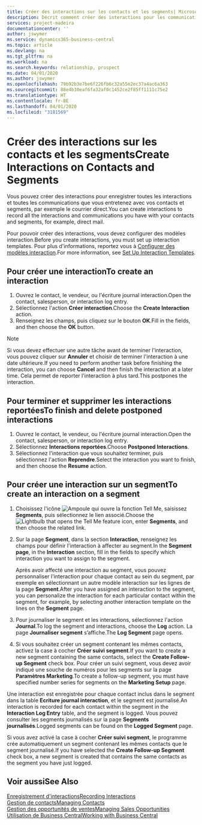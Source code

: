 ```yaml
---
title: Créer des interactions sur les contacts et les segments| Microsoft Docs
description: Décrit comment créer des interactions pour les communications que vous avez avec vos contacts et segments dans Business Central, par exemple le courrier direct.
services: project-madeira
documentationcenter: ''
author: jswymer
ms.service: dynamics365-business-central
ms.topic: article
ms.devlang: na
ms.tgt_pltfrm: na
ms.workload: na
ms.search.keywords: relationship, prospect
ms.date: 04/01/2020
ms.author: jswymer
ms.openlocfilehash: 79b92b3e7be6f226fb6c32a55e2ec37a4ac6a363
ms.sourcegitcommit: 88e4b30eaf6fa32af0c1452ce2f85ff1111c75e2
ms.translationtype: HT
ms.contentlocale: fr-BE
ms.lasthandoff: 04/01/2020
ms.locfileid: "3181569"
---
```

# <a name="create-interactions-on-contacts-and-segments"></a><span data-ttu-id="9050f-103">Créer des interactions sur les contacts et les segments</span><span class="sxs-lookup"><span data-stu-id="9050f-103">Create Interactions on Contacts and Segments</span></span>
<span data-ttu-id="9050f-104">Vous pouvez créer des interactions pour enregistrer toutes les interactions et toutes les communications que vous entretenez avec vos contacts et segments, par exemple le courrier direct.</span><span class="sxs-lookup"><span data-stu-id="9050f-104">You can create interactions to record all the interactions and communications you have with your contacts and segments, for example, direct mail.</span></span>

<span data-ttu-id="9050f-105">Pour pouvoir créer des interactions, vous devez configurer des modèles interaction.</span><span class="sxs-lookup"><span data-stu-id="9050f-105">Before you create interactions, you must set up interaction templates.</span></span> <span data-ttu-id="9050f-106">Pour plus d'informations, reportez vous à [Configurer des modèles interaction](marketing-interactions.md).</span><span class="sxs-lookup"><span data-stu-id="9050f-106">For more information, see  [Set Up Interaction Templates](marketing-interactions.md).</span></span>

## <a name="to-create-an-interaction"></a><span data-ttu-id="9050f-107">Pour créer une interaction</span><span class="sxs-lookup"><span data-stu-id="9050f-107">To create an interaction</span></span>
1. <span data-ttu-id="9050f-108">Ouvrez le contact, le vendeur, ou l'écriture journal interaction.</span><span class="sxs-lookup"><span data-stu-id="9050f-108">Open the contact, salesperson, or interaction log entry.</span></span>
2. <span data-ttu-id="9050f-109">Sélectionnez l'action **Créer interaction**.</span><span class="sxs-lookup"><span data-stu-id="9050f-109">Choose the **Create Interaction** action.</span></span>
3. <span data-ttu-id="9050f-110">Renseignez les champs, puis cliquez sur le bouton **OK**.</span><span class="sxs-lookup"><span data-stu-id="9050f-110">Fill in the fields, and then choose the **OK** button.</span></span>

> [!NOTE]  
>   <span data-ttu-id="9050f-111">Si vous devez effectuer une autre tâche avant de terminer l'interaction, vous pouvez cliquer sur **Annuler** et choisir de terminer l'interaction à une date ultérieure.</span><span class="sxs-lookup"><span data-stu-id="9050f-111">If you need to perform another task before finishing the interaction, you can choose **Cancel** and then finish the interaction at a later time.</span></span> <span data-ttu-id="9050f-112">Cela permet de reporter l'interaction à plus tard.</span><span class="sxs-lookup"><span data-stu-id="9050f-112">This postpones the interaction.</span></span>

## <a name="to-finish-and-delete-postponed-interactions"></a><span data-ttu-id="9050f-113">Pour terminer et supprimer les interactions reportées</span><span class="sxs-lookup"><span data-stu-id="9050f-113">To finish and delete postponed interactions</span></span>
1. <span data-ttu-id="9050f-114">Ouvrez le contact, le vendeur, ou l'écriture journal interaction.</span><span class="sxs-lookup"><span data-stu-id="9050f-114">Open the contact, salesperson, or interaction log entry.</span></span>
2. <span data-ttu-id="9050f-115">Sélectionnez **Interactions reportées**.</span><span class="sxs-lookup"><span data-stu-id="9050f-115">Choose **Postponed Interactions**.</span></span>
3. <span data-ttu-id="9050f-116">Sélectionnez l'interaction que vous souhaitez terminer, puis sélectionnez l'action **Reprendre**.</span><span class="sxs-lookup"><span data-stu-id="9050f-116">Select the interaction you want to finish, and then choose the **Resume** action.</span></span>

## <a name="to-create-an-interaction-on-a-segment"></a><span data-ttu-id="9050f-117">Pour créer une interaction sur un segment</span><span class="sxs-lookup"><span data-stu-id="9050f-117">To create an interaction on a segment</span></span>
1. <span data-ttu-id="9050f-118">Choisissez l'icône ![Ampoule qui ouvre la fonction Tell Me](media/ui-search/search_small.png "Dites-moi ce que vous voulez faire"), saisissez **Segments**, puis sélectionnez le lien associé.</span><span class="sxs-lookup"><span data-stu-id="9050f-118">Choose the ![Lightbulb that opens the Tell Me feature](media/ui-search/search_small.png "Tell me what you want to do") icon, enter **Segments**, and then choose the related link.</span></span>
2. <span data-ttu-id="9050f-119">Sur la page **Segment**, dans la section **Interaction**, renseignez les champs pour définir l'interaction à affecter au segment.</span><span class="sxs-lookup"><span data-stu-id="9050f-119">In the **Segment page**, in the **Interaction** section, fill in the fields to specify which interaction you want to assign to the segment.</span></span>

    <span data-ttu-id="9050f-120">Après avoir affecté une interaction au segment, vous pouvez personnaliser l'interaction pour chaque contact au sein du segment, par exemple en sélectionnant un autre modèle interaction sur les lignes de la page **Segment**.</span><span class="sxs-lookup"><span data-stu-id="9050f-120">After you have assigned an interaction to the segment, you can personalize the interaction for each particular contact within the segment, for example, by selecting another interaction template on the lines on the **Segment** page.</span></span>  
3. <span data-ttu-id="9050f-121">Pour journaliser le segment et les interactions, sélectionnez l'action **Journal**.</span><span class="sxs-lookup"><span data-stu-id="9050f-121">To log the segment and interactions, choose the **Log** action.</span></span> <span data-ttu-id="9050f-122">La page **Journaliser segment** s’affiche.</span><span class="sxs-lookup"><span data-stu-id="9050f-122">The **Log Segment** page opens.</span></span>
4. <span data-ttu-id="9050f-123">Si vous souhaitez créer un segment contenant les mêmes contacts, activez la case à cocher **Créer suivi segment**.</span><span class="sxs-lookup"><span data-stu-id="9050f-123">If you want to create a new segment containing the same contacts, select the **Create Follow-up Segment** check box.</span></span> <span data-ttu-id="9050f-124">Pour créer un suivi segment, vous devez avoir indiqué une souche de numéros pour les segments sur la page **Paramètres Marketing**.</span><span class="sxs-lookup"><span data-stu-id="9050f-124">To create a follow-up segment, you must have specified number series for segments on the **Marketing Setup** page.</span></span>

<span data-ttu-id="9050f-125">Une interaction est enregistrée pour chaque contact inclus dans le segment dans la table **Ecriture journal interaction**, et le segment est journalisé.</span><span class="sxs-lookup"><span data-stu-id="9050f-125">An interaction is recorded for each contact within the segment in the **Interaction Log Entry** table, and the segment is logged.</span></span> <span data-ttu-id="9050f-126">Vous pouvez consulter les segments journalisés sur la page **Segments journalisés**.</span><span class="sxs-lookup"><span data-stu-id="9050f-126">Logged segments can be found on the **Logged Segment** page.</span></span>

<span data-ttu-id="9050f-127">Si vous avez activé la case à cocher **Créer suivi segment**, le programme crée automatiquement un segment contenant les mêmes contacts que le segment journalisé.</span><span class="sxs-lookup"><span data-stu-id="9050f-127">If you have selected the **Create Follow-up Segment** check box, a new segment is created that contains the same contacts as the segment you have just logged.</span></span>

## <a name="see-also"></a><span data-ttu-id="9050f-128">Voir aussi</span><span class="sxs-lookup"><span data-stu-id="9050f-128">See Also</span></span>
[<span data-ttu-id="9050f-129">Enregistrement d'interactions</span><span class="sxs-lookup"><span data-stu-id="9050f-129">Recording Interactions</span></span>](marketing-interactions.md)  
[<span data-ttu-id="9050f-130">Gestion de contacts</span><span class="sxs-lookup"><span data-stu-id="9050f-130">Managing Contacts</span></span>](marketing-contacts.md)  
[<span data-ttu-id="9050f-131">Gestion des opportunités de ventes</span><span class="sxs-lookup"><span data-stu-id="9050f-131">Managing Sales Opportunities</span></span>](marketing-manage-sales-opportunities.md)  
[<span data-ttu-id="9050f-132">Utilisation de Business Central</span><span class="sxs-lookup"><span data-stu-id="9050f-132">Working with Business Central</span></span>](ui-work-product.md)
